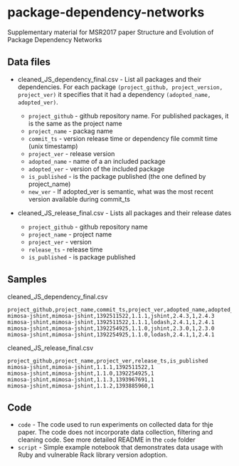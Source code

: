 # package-dependency-networks
Supplementary material for MSR2017 paper Structure and Evolution of Package Dependency Networks

## Data files

 - cleaned_JS_dependency_final.csv - List all packages and their dependencies. For each package `(project_github, project_version, project_ver)` it specifies that it had a dependency `(adopted_name, adopted_ver)`.
   - `project_github` - github repository name. For published packages, it is the same as the project name
   - `project_name` - packag name
   - `commit_ts` - version release time or dependency file commit time (unix timestamp)
   - `project_ver` - release version
   - `adopted_name` - name of a an included package 
   - `adopted_ver` - version of the included package
   - `is_published` - is the package published (the one defined by project_name)
   - `new_ver` - If adopted_ver is semantic, what was the most recent version available during commit_ts
   
 - cleaned_JS_release_final.csv - Lists all packages and their release dates
   - `project_github`  - github repository name
   - `project_name` - project name 
   - `project_ver` - version
   - `release_ts` - release time 
   - `is_published` - is package published


## Samples

cleaned_JS_dependency_final.csv
```
project_github,project_name,commit_ts,project_ver,adopted_name,adopted_ver,is_published,new_ver
mimosa-jshint,mimosa-jshint,1392511522,1.1.1,jshint,2.4.3,1,2.4.3
mimosa-jshint,mimosa-jshint,1392511522,1.1.1,lodash,2.4.1,1,2.4.1
mimosa-jshint,mimosa-jshint,1392254925,1.1.0,jshint,2.3.0,1,2.3.0
mimosa-jshint,mimosa-jshint,1392254925,1.1.0,lodash,2.4.1,1,2.4.1
```


cleaned_JS_release_final.csv
```
project_github,project_name,project_ver,release_ts,is_published
mimosa-jshint,mimosa-jshint,1.1.1,1392511522,1
mimosa-jshint,mimosa-jshint,1.1.0,1392254925,1
mimosa-jshint,mimosa-jshint,1.1.3,1393967691,1
mimosa-jshint,mimosa-jshint,1.1.2,1393885960,1
```


## Code
 * `code` - The code used to run experiments on collected data for thje paper. The code does not incorporate data collection, filtering and cleaning code. See more detailed README in the `code` folder
 * `script` - Simple example notebook that demonstrates data usage with Ruby and vulnerable Rack library version adoption. 